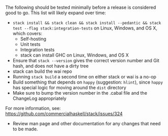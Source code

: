The following should be tested minimally before a release is considered good
to go. This list will likely expand over time:

* `stack install && stack clean && stack install --pedantic && stack test --flag stack:integration-tests` on Linux, Windows, and OS X, which covers:
    * Self-hosting
    * Unit tests
    * Integration tests
    * stack can install GHC on Linux, Windows, and OS X
* Ensure that `stack --version` gives the correct version number and Git hash, and does not have a dirty tree
* stack can build the wai repo
* Running `stack build` a second time on either stack or wai is a no-op
* Build something that depends on `happy` (suggestion: `hlint`), since `happy` has special logic for moving around the `dist` directory
* Make sure to bump the version number in the .cabal file and the ChangeLog appropriately

For more information, see: https://github.com/commercialhaskell/stack/issues/324

* Review man page and other documentation for any changes that need to be made. 